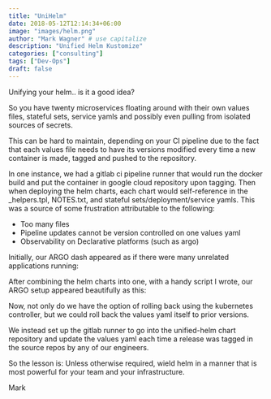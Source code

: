 ```yaml
---
title: "UniHelm"
date: 2018-05-12T12:14:34+06:00
image: "images/helm.png"
author: "Mark Wagner" # use capitalize
description: "Unified Helm Kustomize"
categories: ["consulting"]
tags: ["Dev-Ops"]
draft: false
---
```

Unifying your helm.. is it a good idea?

So you have twenty microservices floating around with their own values files, stateful sets, service yamls and possibly even pulling from isolated sources of secrets. 

This can be hard to maintain, depending on your CI pipeline due to the fact that each values file needs to have its versions modified every time a new container is made, tagged and pushed to the repository. 

In one instance, we had a gitlab ci pipeline runner that would run the docker build and put the container in google cloud repository upon tagging. Then when deploying the helm charts, each chart would self-reference in the _helpers.tpl, NOTES.txt, and stateful sets/deployment/service yamls. This was a source of some frustration attributable to the following:
- Too many files
- Pipeline updates cannot be version controlled on one values yaml
- Observability on Declarative platforms (such as argo)

Initially, our ARGO dash appeared as if there were many unrelated applications running:

<See Image>

After combining the helm charts into one, with a handy script I wrote, our ARGO setup appeared beautifully as this:

<See Image>

Now, not only do we have the option of rolling back using the kubernetes controller, but we could roll back the values yaml itself to prior versions. 

We instead set up the gitlab runner to go into the unified-helm chart repository and update the values yaml each time a release was tagged in the source repos by any of our engineers.

So the lesson is: Unless otherwise required, wield helm in a manner that is most powerful for your team and your infrastructure. 

Mark
